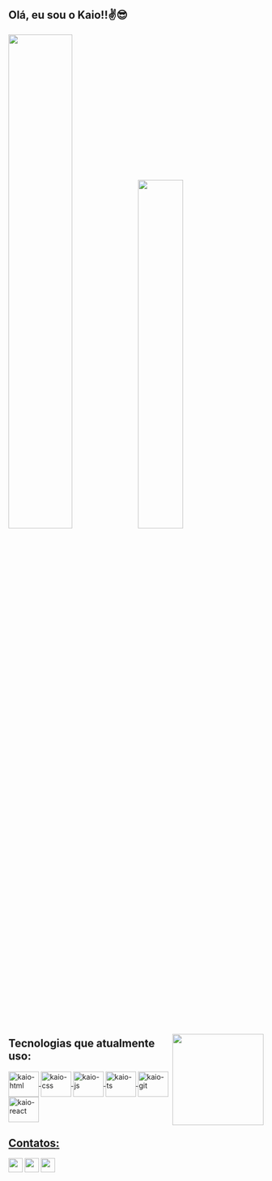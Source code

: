 ## Olá, eu sou o Kaio!!✌😎
<div>
  <img width="50%" src="https://github-readme-stats.vercel.app/api/wakatime?username=KaiooLopes&theme=dark"/>
  <img width="42%" src="https://github-readme-stats.vercel.app/api/top-langs/?username=KaioLopes&langs_count=3&layout=compact&langs_count=7&theme=dark"/>
</div>

###

<a href="https://github.com/KaiooLopes"><img align="right" height="180" src="https://cdn.discordapp.com/attachments/801799991567319071/1018758902529138718/ezgif.com-gif-maker.gif" /></a>

<div>

  ## Tecnologias que atualmente uso:
  
  <a href="https://github.com/KaiooLopes"/>
  <img align="center" alt="kaio-html" height="50" width="60" src="https://cdn.jsdelivr.net/gh/devicons/devicon/icons/html5/html5-original.svg" />
  <img align="center" alt="kaio-css" height="50" width="60" src="https://cdn.jsdelivr.net/gh/devicons/devicon/icons/css3/css3-original.svg" />
  <img align="center" alt="kaio-js" height="50" width="60" src="https://cdn.jsdelivr.net/gh/devicons/devicon/icons/javascript/javascript-original.svg" />
  <img align="center" alt="kaio-ts" height="50" width="60" src="https://cdn.jsdelivr.net/gh/devicons/devicon/icons/typescript/typescript-original.svg" />
  <img align="center" alt="kaio-git" height="50" width="60" src="https://cdn.jsdelivr.net/gh/devicons/devicon/icons/git/git-original.svg" />
  <img align="center" alt="kaio-react" height="50" width="60" src="https://cdn.jsdelivr.net/gh/devicons/devicon/icons/react/react-original.svg" />
</div>

###

<div>

  ## Contatos:
  
  <a href="mailto:kaio.loopes18@gmail.com" target="_blank"><img height="28" src="https://img.shields.io/badge/Gmail-D14836?style=for-the-badge&logo=gmail&logoColor=white"/></a>
  <a href="https://www.instagram.com/kaio_al1/" target="_blank"><img height="28" src="https://img.shields.io/badge/Instagram-E4405F?style=for-the-badge&logo=instagram&logoColor=white"/></a>
  <a href="https://www.linkedin.com/in/kaio-alves-lopes-3a1057245/" target="_blank"><img height="28" src="https://img.shields.io/badge/LinkedIn-0077B5?style=for-the-badge&logo=linkedin&logoColor=white"/></a>
</div>

##
